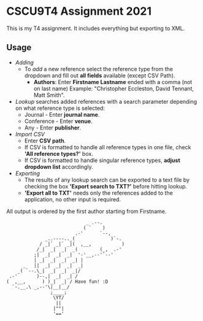 # CSCU9T4 Assignment 2021
This is my T4 assignment. It includes everything but exporting to XML.

## Usage
- *Adding*
    - To *add* a new reference select the reference type from the dropdown and fill out __all fields__ available
      (except CSV Path).
        - __Authors__: Enter __Firstname Lastname__ ended with a comma (not on last name) Example: "Christopher Eccleston,
          David Tennant, Matt Smith".
- *Lookup* searches added references with a search parameter depending on what reference type is selected:
    - Journal - Enter __journal name__.
    - Conference - Enter __venue__.
    - Any - Enter __publisher__.
- *Import CSV*
    - Enter __CSV path__.
    - If CSV is formatted to handle all reference types in one file, check __'All reference types?'__ box.
    - If CSV is formatted to handle singular reference types, __adjust dropdown list__ accordingly.
- *Exporting*
    - The results of any lookup search can be exported to a text file by checking the box __'Export search to TXT?'__
      before hitting lookup.
    - __'Export all to TXT'__ needs only the references added to the application, no other input is required.

All output is ordered by the first author starting from Firstname.

                                 _ .--.
                                ( `    )
                             .-'      `--,
                  _..----.._(             )`-.
                / _|` _|` _|(  ,__,           )
               /_|  _|  _|  _(        (_,  .-'
              ;|  _|  _|  _|  '-'__,--'`--'
              | _|  _|  _|  _| |
          _   ||  _|  _|  _|  _|
        _( `--.\_|  _|  _|  _|/
     .-'       )--,|  _|  _| /
    (  ,__,      ) )_|  _| / Have fun! :D
      `-.__.\ _,--'\|__|__/
                    ;____;
                     \YT/
                      ||
                     |""|
                     '=='
